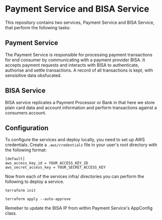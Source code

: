 # Payment Service and BISA Service

This repository contains two services, Payment Service and BISA Service, that perform the following tasks:

## Payment Service

The Payment Service is responsible for processing payment transactions for end consumer by communicating with a payment provider BISA. It accepts payment requests and interacts with BISA to authenticate, authorise and settle transactions. A record of all transactions is kept, with sensisitive data obsfucated.

## BISA Service

BISA service replicates a Payment Processor or Bank in that here we store plain card data and account information and perform transactions against a consumers account. 

## Configuration

To configure the services and deploy locally, you need to set up AWS credentials. Create a `.aws/credentials` file in your user's root directory with the following format:

```plaintext
[default]
aws_access_key_id = YOUR_ACCESS_KEY_ID
aws_secret_access_key = YOUR_SECRET_ACCESS_KEY
```

Now from each of the services infra/ directories you can perform the following to deploy a service. 

`terraform init`

`terraform apply --auto-approve`

Remeber to update the BISA IP from within Payment Service's AppConfig class.
